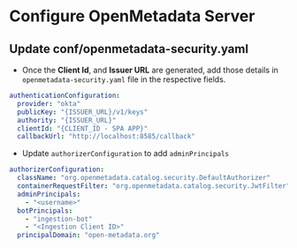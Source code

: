 # Configure OpenMetadata Server

## Update conf/openmetadata-security.yaml

* Once the **Client Id**, and **Issuer URL** are generated, add those details in `openmetadata-security.yaml` file in the respective fields.

```yaml
authenticationConfiguration:
  provider: "okta"
  publicKey: "{ISSUER_URL}/v1/keys"
  authority: "{ISSUER_URL}"
  clientId: "{CLIENT_ID - SPA APP}"
  callbackUrl: "http://localhost:8585/callback"
```

* Update `authorizerConfiguration` to add `adminPrincipals`

```yaml
authorizerConfiguration:
  className: "org.openmetadata.catalog.security.DefaultAuthorizer"
  containerRequestFilter: "org.openmetadata.catalog.security.JwtFilter"
  adminPrincipals:
    - "<username>"
  botPrincipals:
    - "ingestion-bot"
    - "<Ingestion Client ID>"
  principalDomain: "open-metadata.org"
```
